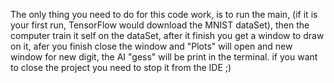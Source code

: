 The only thing you need to do for this code work, is to run the main, 
(if it is your first run, TensorFlow would download the MNIST dataSet), 
then the computer train it self on the dataSet, 
after it finish you get a window to draw on it, 
afer you finish close the window and "Plots" will open and new window for new digit,
the AI "gess" will be print in the terminal.
if you want to close the project you need to stop it from the IDE ;)
